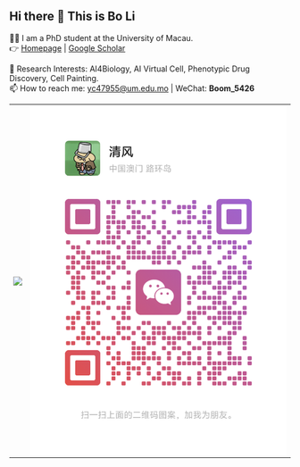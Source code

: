 ## Hi there 👋 This is **Bo Li**

👨‍🎓 I am a PhD student at the University of Macau.  
👉 [Homepage](https://boom5426.github.io/) | [Google Scholar](https://scholar.google.com/citations?hl=zh-CN&user=y1myk_IAAAAJ&view_op=list_works&sortby=pubdate)

🔭 Research Interests: AI4Biology, AI Virtual Cell, Phenotypic Drug Discovery, Cell Painting.  
📫 How to reach me: yc47955@um.edu.mo | WeChat: **Boom_5426**

<table>
  <tr>
    <td><img align="center" src="https://github-readme-stats.vercel.app/api?username=Boom5426&show_icons=true&theme=radical" /></td>
    <td><img align="center" src="WeChat.png" /></td>
  </tr>
</table>
